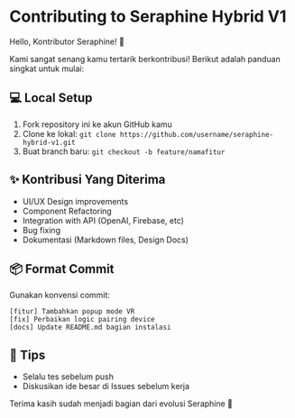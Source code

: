 # Contributing to Seraphine Hybrid V1

Hello, Kontributor Seraphine! 🩵

Kami sangat senang kamu tertarik berkontribusi! Berikut adalah panduan singkat untuk mulai:

## 💻 Local Setup
1. Fork repository ini ke akun GitHub kamu
2. Clone ke lokal: `git clone https://github.com/username/seraphine-hybrid-v1.git`
3. Buat branch baru: `git checkout -b feature/namafitur`

## ✨ Kontribusi Yang Diterima
- UI/UX Design improvements
- Component Refactoring
- Integration with API (OpenAI, Firebase, etc)
- Bug fixing
- Dokumentasi (Markdown files, Design Docs)

## 📦 Format Commit
Gunakan konvensi commit:
```
[fitur] Tambahkan popup mode VR
[fix] Perbaikan logic pairing device
[docs] Update README.md bagian instalasi
```

## 🧠 Tips
- Selalu tes sebelum push
- Diskusikan ide besar di Issues sebelum kerja

Terima kasih sudah menjadi bagian dari evolusi Seraphine 💙
